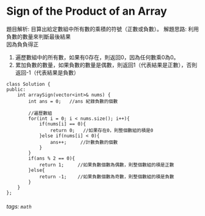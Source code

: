 # Sign of the Product of an Array
題目解析:
目算出給定數組中所有數的乘積的符號（正數或負數）。
解題思路:
利用負數的數量來判斷最後結果   
因為負負得正

1. 遍歷數組中的所有數，如果有0存在，則返回0，因為任何數乘0為0。
1. 累加負數的數量，如果負數的數量是偶數，則返回1（代表結果是正數），否則返回-1（代表結果是負數）
```
class Solution {
public:
    int arraySign(vector<int>& nums) {
        int ans = 0;   //ans 紀錄負數的個數

        //遍歷數組
        for(int i = 0; i < nums.size(); i++){
            if(nums[i] == 0){
                return 0;   //如果存在0，則整個數組的積是0
            }else if(nums[i] < 0){  
                ans++;     //計數負數的個數
            }
        }
        if(ans % 2 == 0){
            return 1;     //如果負數個數為偶數，則整個數組的積是正數
        }else{
            return -1;    //如果負數個數為奇數，則整個數組的積是負數
        }
    }
};
```
  

###### tags: `math`